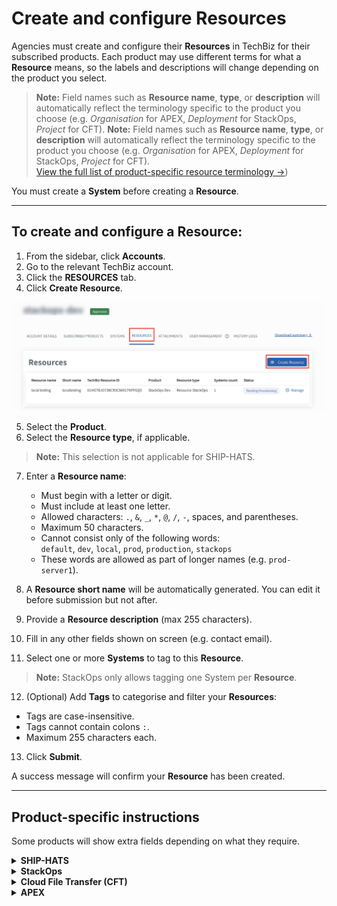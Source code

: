 # Create and configure **Resources**

Agencies must create and configure their **Resources** in TechBiz for their subscribed products. Each product may use different terms for what a **Resource** means, so the labels and descriptions will change depending on the product you select.

> **Note:** Field names such as **Resource name**, **type**, or **description** will automatically reflect the terminology specific to the product you choose (e.g. *Organisation* for APEX, *Deployment* for StackOps, *Project* for CFT).
> **Note:** Field names such as **Resource name**, **type**, or **description** will automatically reflect the terminology specific to the product you choose (e.g. *Organisation* for APEX, *Deployment* for StackOps, *Project* for CFT).  
> [View the full list of product-specific resource terminology →](/create-subscription-acc/resource-terminology-by-product))

You must create a **System** before creating a **Resource**.

---

## To create and configure a **Resource**:

1. From the sidebar, click **Accounts**.
2. Go to the relevant TechBiz account.
3. Click the **RESOURCES** tab.
4. Click **Create Resource**.

![res](images/create-resource.png)

5. Select the **Product**.
6. Select the **Resource type**, if applicable.

> **Note:** This selection is not applicable for SHIP-HATS.

7. Enter a **Resource name**:
   - Must begin with a letter or digit.
   - Must include at least one letter.
   - Allowed characters: `.`, `&`, `_`, `*`, `@`, `/`, `-`, spaces, and parentheses.
   - Maximum 50 characters.
   - Cannot consist only of the following words:  
     `default`, `dev`, `local`, `prod`, `production`, `stackops`  
   - These words are allowed as part of longer names (e.g. `prod-server1`).

8. A **Resource short name** will be automatically generated. You can edit it before submission but not after.

9. Provide a **Resource description** (max 255 characters).

10. Fill in any other fields shown on screen (e.g. contact email).

11. Select one or more **Systems** to tag to this **Resource**.

> **Note:** StackOps only allows tagging one System per **Resource**.

12. (Optional) Add **Tags** to categorise and filter your **Resources**:
   - Tags are case-insensitive.
   - Tags cannot contain colons `:`.
   - Maximum 255 characters each.

13. Click **Submit**.

A success message will confirm your **Resource** has been created.

---

## Product-specific instructions

Some products will show extra fields depending on what they require.

<details>
  <summary><strong>SHIP-HATS</strong></summary>

This step is not applicable for SHIP-HATS.  
To manage **Resources**, go to the [SHIP-HATS portal](https://portal.ship.gov.sg/).

</details>

<details>
  <summary><strong>StackOps</strong></summary>

You will be asked to fill in additional deployment details:

| Field | Description |
| --- | --- |
| **This is a system in production** | Tick if the deployment is for a live system. |
| **Cloud Service Provider** | Select your cloud provider. |
| **Elastic Version Number** | Lists available versions based on your provider. |
| **Deployment Size** | Choose from: `extra small`, `small`, `medium`, or `large`. |
| **Sizing Details** | Appears once a size is selected. Includes memory, storage, instance type, and number of zones. <br><br>**Need a custom size?** [Raise a service request](https://go.gov.sg/stackops-support). |

</details>

<details>
  <summary><strong>Cloud File Transfer (CFT)</strong></summary>

You will be asked to fill in the following fields:

| Field | Description |
| --- | --- |
| **Project name** | Enter the name for your CFT Project. |
| **Project short name** | Auto-generated. You may edit before submission. |
| **Project description** | Briefly describe the purpose of this Project. |
| **Existing Project ID (Migration)** | *(Optional)* Enter if you are migrating from a previous setup. |

</details>

<details>
  <summary><strong>APEX</strong></summary>

You will be asked to fill in the following fields:

| Field | Description |
| --- | --- |
| **Organisation name** | Enter the organisation name. |
| **Short name** | Auto-generated. You may edit before submission. |
| **Organisation description** | Brief description of the organisation’s purpose. |
| **Primary Contact Email** | Enter the main point of contact. |
| **Secondary Contact Email** | (Optional) Enter an additional contact. |

</details>


